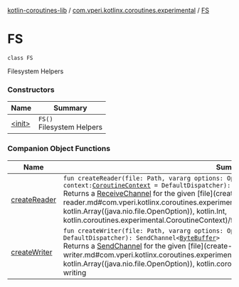 [kotlin-coroutines-lib](../../index.md) / [com.vperi.kotlinx.coroutines.experimental](../index.md) / [FS](./index.md)

# FS

`class FS`

Filesystem Helpers

### Constructors

| Name | Summary |
|---|---|
| [&lt;init&gt;](-init-.md) | `FS()`<br>Filesystem Helpers |

### Companion Object Functions

| Name | Summary |
|---|---|
| [createReader](create-reader.md) | `fun createReader(file: Path, vararg options: OpenOption, blockSize: `[`Int`](https://kotlinlang.org/api/latest/jvm/stdlib/kotlin/-int/index.html)` = 1024, context: `[`CoroutineContext`](https://kotlinlang.org/api/latest/jvm/stdlib/kotlin.coroutines.experimental/-coroutine-context/index.html)` = DefaultDispatcher): ReceiveChannel<`[`ByteBuffer`](http://docs.oracle.com/javase/6/docs/api/java/nio/ByteBuffer.html)`>`<br>Returns a [ReceiveChannel](#) for the given [file](create-reader.md#com.vperi.kotlinx.coroutines.experimental.FS.Companion$createReader(java.nio.file.Path, kotlin.Array((java.nio.file.OpenOption)), kotlin.Int, kotlin.coroutines.experimental.CoroutineContext)/file) for reading |
| [createWriter](create-writer.md) | `fun createWriter(file: Path, vararg options: OpenOption, context: `[`CoroutineContext`](https://kotlinlang.org/api/latest/jvm/stdlib/kotlin.coroutines.experimental/-coroutine-context/index.html)` = DefaultDispatcher): SendChannel<`[`ByteBuffer`](http://docs.oracle.com/javase/6/docs/api/java/nio/ByteBuffer.html)`>`<br>Returns a [SendChannel](#) for the given [file](create-writer.md#com.vperi.kotlinx.coroutines.experimental.FS.Companion$createWriter(java.nio.file.Path, kotlin.Array((java.nio.file.OpenOption)), kotlin.coroutines.experimental.CoroutineContext)/file) for writing |
